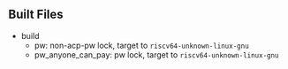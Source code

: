## Built Files

- build
  - pw: non-acp-pw lock, target to `riscv64-unknown-linux-gnu`
  - pw_anyone_can_pay: pw lock, target to `riscv64-unknown-linux-gnu`
